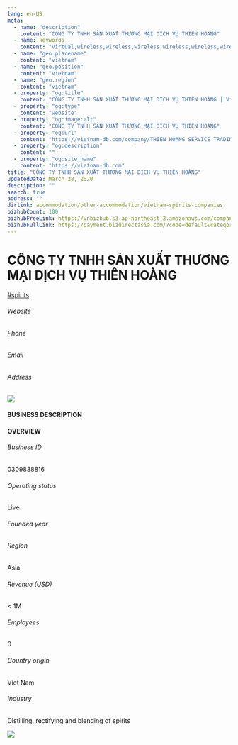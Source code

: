 ```yaml
---
lang: en-US
meta:
  - name: "description"
    content: "CÔNG TY TNHH SẢN XUẤT THƯƠNG MẠI DỊCH VỤ THIÊN HOÀNG"
  - name: keywords
    content: "virtual,wireless,wireless,wireless,wireless,wireless,wireless,wireless,wireless,wireless,wireless,wireless,wireless,wireless,wireless,wireless,wireless,vietnam-spirits-companies"
  - name: "geo.placename"
    content: "vietnam"
  - name: "geo.position"
    content: "vietnam"
  - name: "geo.region"
    content: "vietnam"
  - property: "og:title"
    content: "CÔNG TY TNHH SẢN XUẤT THƯƠNG MẠI DỊCH VỤ THIÊN HOÀNG | Vietnam DB"
  - property: "og:type"
    content: "website"
  - property: "og:image:alt"
    content: "CÔNG TY TNHH SẢN XUẤT THƯƠNG MẠI DỊCH VỤ THIÊN HOÀNG"
  - property: "og:url"
    content: "https://vietnam-db.com/company/THIEN HOANG SERVICE TRADING PRODUCTION COMPANY LIMITED-2984221"
  - property: "og:description"
    content: ""
  - property: "og:site_name"
    content: "https://vietnam-db.com"
title: "CÔNG TY TNHH SẢN XUẤT THƯƠNG MẠI DỊCH VỤ THIÊN HOÀNG"
updatedDate: March 28, 2020
description: ""
search: true
address: ""
dirlink: accommodation/other-accommodation/vietnam-spirits-companies
bizhubCount: 100
bizhubFreeLink: https://vnbizhub.s3.ap-northeast-2.amazonaws.com/companies/vietnam-spirits-companies_preview.xlsx
bizhubFullLink: https://payment.bizdirectasia.com/?code=default&category=bizhub&item=vietnam-spirits-companies&redirect=https://vietnam-db.com
---
```



<div class="bd-item">
    <div class="item-content">
        <div class="detail-title-wrap">
            <h1 class="detail-title">
                CÔNG TY TNHH SẢN XUẤT THƯƠNG MẠI DỊCH VỤ THIÊN HOÀNG
            </h1>
        </div>
		<div class="detail-tagslist"><a href="/accommodation/other-accommodation/tags/spirits" class="detail-tagitem">#spirits</a></div>
        <h6 class="bd-label">Website</h6>
        <p></p>
		<h6 class="bd-label">Phone</h6>
        <p></p>
        <h6 class="bd-label">Email</h6>
        <p><a class="textColorPrimary" href="#"></a></p>
        <h6 class="bd-label">Address</h6>
        <p></p>
    </div>
</div>

<div class="banner-wrap text-center"><a href="" class="banner-link"><img src="/assets/vndb.com/BannerAds2.jpg" class="banner-img"></a></div>

<div class="bd-item">
    <div class="item-content">
        <h4 class="textColorPrimary item-title">BUSINESS DESCRIPTION</h4>
        <p></p>
    </div>
</div>

<div class="bd-item">
    <div class="item-content">
        <h4 class="textColorPrimary item-title">OVERVIEW</h4>
        <div class="item-info">
            <h6 class="bd-label">Business ID</h6>
            <p>0309838816</p>
        </div>
        <div class="item-info">
            <h6 class="bd-label">Operating status</h6>
            <p>Live<small class="bd-status_dot live"></small></p>
        </div>
        <div class="item-info">
            <h6 class="bd-label">Founded year</h6>
            <p></p>
        </div>
        <div class="item-info">
            <h6 class="bd-label">Region</h6>
            <p>Asia</p>
        </div>
        <div class="item-info">
            <h6 class="bd-label">Revenue (USD)</h6>
            <p>&lt; 1M</p>
        </div>
        <div class="item-info">
            <h6 class="bd-label">Employees</h6>
            <p>0</p>
        </div>
        <div class="item-info">
            <h6 class="bd-label">Country origin</h6>
            <p>Viet Nam</p>
        </div>
        <div class="item-info">
            <h6 class="bd-label">Industry</h6>
            <p>Distilling, rectifying and blending of spirits</p>
        </div>
    </div>
</div>

<div class="banner-wrap text-center"><a href="" class="banner-link"><img src="/assets/vndb.com/BannerAd_04_728x90.jpg" class="banner-img"></a></div>

<CustomPopup popupTitle="ENTER EMAIL TO DOWNLOAD" popupSubTitle="The companies data will be sent to your inbox. Please enter your email." :free="this.$frontmatter.bizhubFreeLink" :paid="this.$frontmatter.bizhubFullLink" :count="this.$frontmatter.bizhubCount"/>

